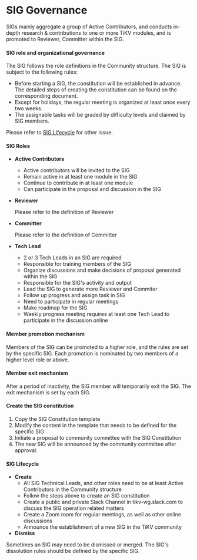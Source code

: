 # SIG Governance

SIGs mainly aggregate a group of Active Contributors, and conducts in-depth research & contributions to one or more TiKV modules, and is promoted to Reviewer, Committer within the SIG.

#### SIG role and organizational governance

The SIG follows the role definitions in the Community structure. The SIG is subject to the following rules:

- Before starting a SIG, the constitution will be established in advance. The detailed steps of creating the constitution can be found on the corresponding document.
- Except for holidays, the regular meeting is organized at least once every two weeks.
- The assignable tasks will be graded by difficulty levels and claimed by SIG members.

Please refer to [SIG Lifecycle](#sig-lifecycle) for other issue.

#### SIG Roles

- **Active Contributors**

  - Active contributors will be invited to the SIG
  - Remain active in at least one module in the SIG
  - Continue to contribute in at least one module
  - Can participate in the proposal and discussion in the SIG

- **Reviewer**

  Please refer to the definition of Reviewer

- **Committer**

  Please refer to the definition of Committer

- **Tech Lead**

  - 2 or 3 Tech Leads in an SIG are required
  - Responsible for training members of the SIG
  - Organize discussions and make decisions of proposal generated within the SIG
  - Responsible for the SIG's activity and output
  - Lead the SIG to generate more Reviewer and Commiter
  - Follow up progress and assign task in SIG
  - Need to participate in regular meetings
  - Make roadmap for the SIG
  - Weekly progress meeting requires at least one Tech Lead to participate in the discussion online

#### Member promotion mechanism

Members of the SIG can be promoted to a higher role, and the rules are set by the specific SIG. Each promotion is nominated by two members of a higher level role or above.

#### Member exit mechanism

After a period of inactivity, the SIG member will temporarily exit the SIG. The exit mechanism is set by each SIG.

#### Create the SIG constitution

1. Copy the SIG Constitution template
2. Modify the content in the template that needs to be defined for the specific SIG
3. Initiate a proposal to community committee with the SIG Constitution
4. The new SIG will be announced by the community committee after approval.

#### SIG Lifecycle

- **Create**
  - All SIG Technical Leads, and other roles need to be at least Active Contributors in the Community structure
  - Follow the steps above to create an SIG constitution
  - Create a public and private Slack Channel in tikv-wg.slack.com to discuss the SIG operation related matters
  - Create a Zoom room for regular meetings, as well as other online discussions
  - Announce the establishment of a new SIG in the TiKV community
- **Dismiss**

Sometimes an SIG may need to be dismissed or merged. The SIG's dissolution rules should be defined by the specific SIG.